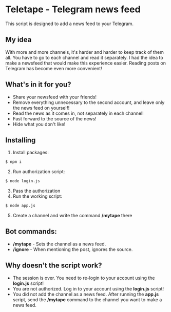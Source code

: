 # Teletape - Telegram news feed

This script is designed to add a news feed to your Telegram.

## My idea

With more and more channels, it's harder and harder to keep track of them all. You have to go to each channel and read it separately. I had the idea to make a newsfeed that would make this experience easier. Reading posts on Telegram has become even more convenient!

## What's in it for you?

- Share your newsfeed with your friends!
- Remove everything unnecessary to the second account, and leave only the news feed on yourself!
- Read the news as it comes in, not separately in each channel!
- Fast forward to the source of the news!
- Hide what you don't like!

## Installing

1. Install packages:

```bash
$ npm i
```

2. Run authorization script:

```bash
$ node login.js
```

3. Pass the authorization
4. Run the working script:

```bash
$ node app.js
```

5. Create a channel and write the command **/mytape** there

## Bot commands:

- **/mytape** - Sets the channel as a news feed.
- **/ignore** - When mentioning the post, ignores the source.

## Why doesn't the script work?

- The session is over. You need to re-login to your account using the **login.js** script!
- You are not authorized. Log in to your account using the **login.js** script!
- You did not add the channel as a news feed. After running the **app.js** script, send the **/mytape** command to the channel you want to make a news feed.

